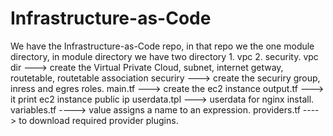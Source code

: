 # Infrastructure-as-Code
We have the Infrastructure-as-Code repo, in that repo we the one module directory, 
in module directory we have two directory 1. vpc 2. security.
vpc dir ---> create the Virtual Private Cloud, subnet, internet getway, routetable, routetable association
securiry ---> create the securiry group, inress and egres roles. 
main.tf ---> create the ec2 instance
output.tf ---> it print ec2 instance public ip
userdata.tpl ---> userdata for nginx install.
variables.tf ----> value assigns a name to an expression.
providers.tf ----> to download required provider plugins.
